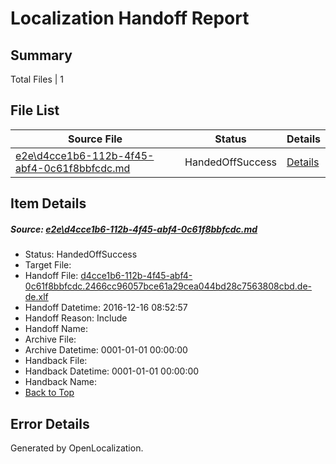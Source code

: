 # <a name='report-top'></a> Localization Handoff Report

## Summary
 Total Files | 1

## File List
 Source File | Status | Details 
 ----------- | ------ | ------- 
 [e2e\d4cce1b6-112b-4f45-abf4-0c61f8bbfcdc.md](https://github.com/OpenLocalizationTestOrg/ol-test0/blob/a49925872dbe58e428499f233bef988a82d66f30/e2e/d4cce1b6-112b-4f45-abf4-0c61f8bbfcdc.md) | HandedOffSuccess | [Details](#5eef0f60bea9cf486220a83580c6f565a3cadffc5)

## Item Details
##### <a name='5eef0f60bea9cf486220a83580c6f565a3cadffc5'></a> Source: [e2e\d4cce1b6-112b-4f45-abf4-0c61f8bbfcdc.md](https://github.com/OpenLocalizationTestOrg/ol-test0/blob/a49925872dbe58e428499f233bef988a82d66f30/e2e/d4cce1b6-112b-4f45-abf4-0c61f8bbfcdc.md)
* Status: HandedOffSuccess
* Target File: 
* Handoff File: [d4cce1b6-112b-4f45-abf4-0c61f8bbfcdc.2466cc96057bce61a29cea044bd28c7563808cbd.de-de.xlf](https://github.com/OpenLocalizationTestOrg/ol-test0-handoff/blob/b0373c969862a5ed68e4438e6d302d7993897a02/ol-handoff/OpenLocalizationTestOrg/ol-test0-dede/xinjiang/ht/d4cce1b6-112b-4f45-abf4-0c61f8bbfcdc.2466cc96057bce61a29cea044bd28c7563808cbd.de-de.xlf)
* Handoff Datetime: 2016-12-16 08:52:57
* Handoff Reason: Include
* Handoff Name: 
* Archive File: 
* Archive Datetime: 0001-01-01 00:00:00
* Handback File: 
* Handback Datetime: 0001-01-01 00:00:00
* Handback Name: 
* [Back to Top](#report-top)


## Error Details

Generated by OpenLocalization.
